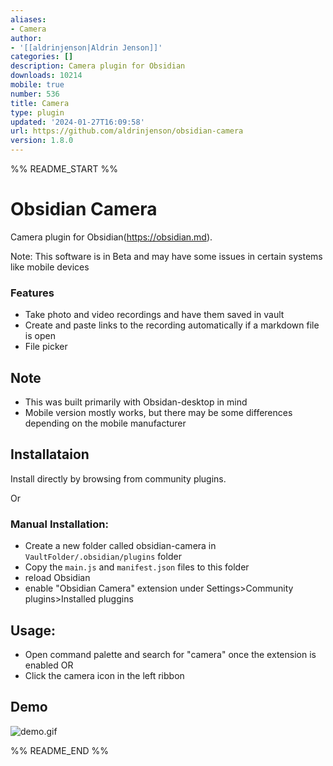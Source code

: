 ```yaml
---
aliases:
- Camera
author:
- '[[aldrinjenson|Aldrin Jenson]]'
categories: []
description: Camera plugin for Obsidian
downloads: 10214
mobile: true
number: 536
title: Camera
type: plugin
updated: '2024-01-27T16:09:58'
url: https://github.com/aldrinjenson/obsidian-camera
version: 1.8.0
---
```


%% README_START %%

# Obsidian Camera

Camera plugin for Obsidian(https://obsidian.md).

Note: This software is in Beta and may have some issues in certain systems like mobile devices

### Features

-   Take photo and video recordings and have them saved in vault
-   Create and paste links to the recording automatically if a markdown file is open
-   File picker

## Note

-   This was built primarily with Obsidan-desktop in mind
-   Mobile version mostly works, but there may be some differences depending on the mobile manufacturer

## Installataion

Install directly by browsing from community plugins.

Or

### Manual Installation:

-   Create a new folder called obsidian-camera in `VaultFolder/.obsidian/plugins` folder
-   Copy the `main.js` and `manifest.json` files to this folder
-   reload Obsidian
-   enable "Obsidian Camera" extension under Settings>Community plugins>Installed pluggins

## Usage:

-   Open command palette and search for "camera" once the extension is enabled
    OR
-   Click the camera icon in the left ribbon

## Demo

<!-- ![demo.gif](https://raw.githubusercontent.com/aldrinjenson/obsidian-camera/master/demo.gif) -->

![demo.gif](https://raw.githubusercontent.com/aldrinjenson/obsidian-camera/HEAD/demo.gif)

<!-- ![modal screenshot](https://raw.githubusercontent.com/aldrinjenson/obsidian-camera/HEAD/ss1.png) -->

<!-- ![modal screenshot](https://raw.githubusercontent.com/aldrinjenson/obsidian-camera/master/ss2.png) -->


%% README_END %%